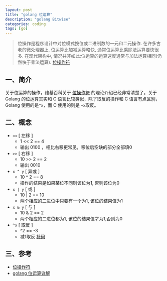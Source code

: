 ```yaml
---
layout: post
title: "golang 位运算"
description: "golang Bitwise"
categories: coding
tags: [go]
---
```


> 位操作是程序设计中对位模式按位或二进制数的一元和二元操作. 在许多古老的微处理器上, 位运算比加减运算略快, 通常位运算比乘除法运算要快很多. 在现代架构中, 情况并非如此:位运算的运算速度通常与加法运算相同(仍然快于乘法运算). [位操作符](http://zh.wikipedia.org/zh/%E4%BD%8D%E6%93%8D%E4%BD%9C)

## 一、简介

关于位运算的操作，维基百科关于 [位操作符](http://zh.wikipedia.org/zh/%E4%BD%8D%E6%93%8D%E4%BD%9C) 的理论介绍已经非常清楚了。关于 Golang 的位运算其实和 C 语言比较类似，除了取反的操作和 C 语言有点区别，Golang 使用的是`^x`，而 C 使用的则是 `~x`取反。

## 二、概念

*  `<<`   [ 左移 ]
    * 1 << 2 == 4
    *  输出 0100 ，相比右移更常见，移位后空缺的部分全部填0
*  `>>`    [ 右移 ]
    * 10 >> 2 == 2
    *  输出 0010
*  `x ^ y` [ 异或 ]
    * 10 ^ 2 == 8
    *  操作的结果是如果某位不同则该位为1, 否则该位为0
*  `x | y` [ 或   ]
    * 10 | 2 == 10
    *  两个相应的二进位中只要有一个为1, 该位的结果值为1
*  `x & y` [ 与   ]
    * 10 & 2 == 2
    *  两个相应的二进位都为1, 该位的结果值才为1,否则为0
*  `^x`    [ 取反 ]
    * ^2 == -3
    * 减1取反 [补码](http://baike.baidu.com/view/377340.htm?fr=aladdin)

## 三、参考

* [位操作符](http://zh.wikipedia.org/zh/%E4%BD%8D%E6%93%8D%E4%BD%9C)
* [golang 位运算详解](http://www.wokugame.com/article/533d4ec21fc9010586000003.html)
